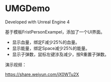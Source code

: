 # UMGDemo

Developed with Unreal Engine 4



基于模板FristPersonExampel，添加了一个UI界面。

- 显示血量，绑定F减少25%的血量。
- 显示能量，绑定Space减少25%的能量。
- 显示子弹数，鼠标左键涉及减少，按R重置子弹数。

演示视频：

https://share.weiyun.com/jX0WTu2X
